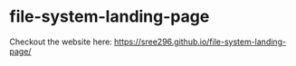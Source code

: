 # file-system-landing-page
Checkout the website here:
https://sree296.github.io/file-system-landing-page/
